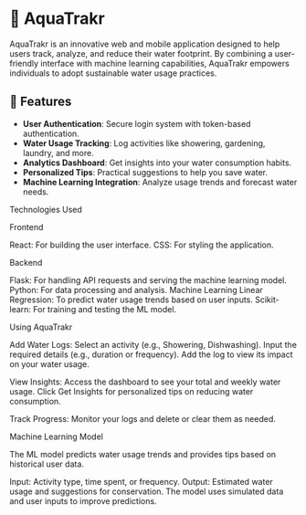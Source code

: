 # 🌊 **AquaTrakr**

AquaTrakr is an innovative web and mobile application designed to help users track, analyze, and reduce their water footprint. By combining a user-friendly interface with machine learning capabilities, AquaTrakr empowers individuals to adopt sustainable water usage practices.

## 🚀 **Features**

- **User Authentication**: Secure login system with token-based authentication.
- **Water Usage Tracking**: Log activities like showering, gardening, laundry, and more.
- **Analytics Dashboard**: Get insights into your water consumption habits.
- **Personalized Tips**: Practical suggestions to help you save water.
- **Machine Learning Integration**: Analyze usage trends and forecast water needs.

Technologies Used

Frontend

React: For building the user interface.
CSS: For styling the application.

Backend

Flask: For handling API requests and serving the machine learning model.
Python: For data processing and analysis.
Machine Learning
Linear Regression: To predict water usage trends based on user inputs.
Scikit-learn: For training and testing the ML model.

Using AquaTrakr

Add Water Logs:
Select an activity (e.g., Showering, Dishwashing).
Input the required details (e.g., duration or frequency).
Add the log to view its impact on your water usage.

View Insights:
Access the dashboard to see your total and weekly water usage.
Click Get Insights for personalized tips on reducing water consumption.

Track Progress:
Monitor your logs and delete or clear them as needed.

Machine Learning Model

The ML model predicts water usage trends and provides tips based on historical user data.

Input: Activity type, time spent, or frequency.
Output: Estimated water usage and suggestions for conservation.
The model uses simulated data and user inputs to improve predictions.
